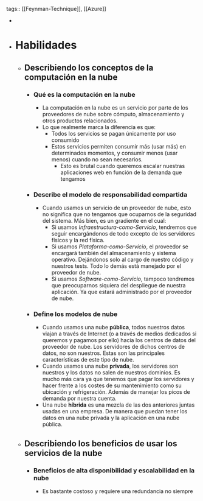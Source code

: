 tags:: [[Feynman-Technique]], [[Azure]]

-
- # Habilidades
	- ## Describiendo los conceptos de la computación en la nube
		- ### Qué es la computación en la nube
			- La computación en la nube es un servicio por parte de los proveedores de nube sobre cómputo, almacenamiento y otros productos relacionados.
			- Lo que realmente marca la diferencia es que:
				- Todos los servicios se pagan únicamente por uso consumido
				- Estos servicios permiten consumir más (usar más) en determinados momentos, y consumir menos (usar menos) cuando no sean necesarios.
					- Esto es brutal cuando queremos escalar nuestras aplicaciones web en función de la demanda que tengamos
		- ### Describe el modelo de responsabilidad compartida
			- Cuando usamos un servicio de un proveedor de nube, esto no significa que no tengamos que ocuparnos de la seguridad del sistema. Más bien, es un gradiente en el cual:
				- Si usamos *Infraestructura-como-Servicio*, tendremos que seguir encargándonos de todo excepto de los servidores físicos y la red física.
				- Si usamos *Plataforma-como-Servicio*, el proveedor se encargará también del almacenamiento y sistema operativo. Dejándonos solo al cargo de nuestro código y nuestros tests. Todo lo demás está manejado por el proveedor de nube.
				- Si usamos *Software-como-Servicio*, tampoco tendremos que preocuparnos siquiera del despliegue de nuestra aplicación. Ya que estará administrado por el proveedor de nube.
		- ### Define los modelos de nube
			- Cuando usamos una nube **pública**, todos nuestros datos viajan a través de Internet (o a través de medios dedicados si queremos y pagamos por ello) hacia los centros de datos del proveedor de nube. Los servidores de dichos centros de datos, no son nuestros. Estas son las principales características de este tipo de nube.
			- Cuando usamos una nube **privada**, los servidores son nuestros y los datos no salen de nuestros dominios. Es mucho más cara ya que tenemos que pagar los servidores y hacer frente a los costes de su mantenimiento como su ubicación y refrigeración. Además de manejar los picos de demanda por nuestra cuenta.
			- Una nube **híbrida** es una mezcla de las dos anteriores juntas usadas en una empresa. De manera que puedan tener los datos en una nube privada y la aplicación en una nube pública.
	- ## Describiendo los beneficios de usar los servicios de la nube
		- ### Beneficios de alta disponibilidad y escalabilidad en la nube
			- Es bastante costoso y requiere una redundancia no siempre